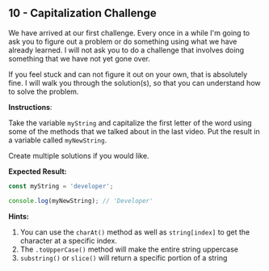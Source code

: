 ## 10 - Capitalization Challenge

We have arrived at our first challenge. Every once in a while I'm going to ask you to figure out a problem or do something using what we have already learned. I will not ask you to do a challenge that involves doing something that we have not yet gone over.

If you feel stuck and can not figure it out on your own, that is absolutely fine. I will walk you through the solution(s), so that you can understand how to solve the problem.

**Instructions**:

Take the variable `myString` and capitalize the first letter of the word using some of the methods that we talked about in the last video. Put the result in a variable called `myNewString`.

Create multiple solutions if you would like.

**Expected Result:**

```JavaScript
const myString = 'developer';

console.log(myNewString); // 'Developer'
```

**Hints:**

1. You can use the `charAt()` method as well as `string[index]` to get the character at a specific index.
2. The `.toUpperCase()` method will make the entire string uppercase
3. `substring()` or `slice()` will return a specific portion of a string

